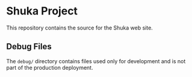 # Shuka Project

This repository contains the source for the Shuka web site.

## Debug Files

The `debug/` directory contains files used only for development and is not part of the production deployment.
